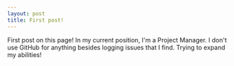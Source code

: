 ```yaml
---
layout: post
title: First post!
---
```


First post on this page! In my current position, I'm a Project Manager. I don't use GitHub for anything besides logging issues that I find. Trying to expand my abilities!